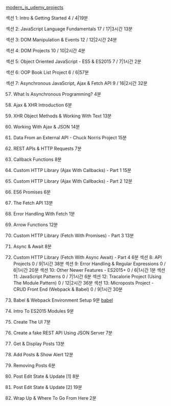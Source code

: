 [modern_js_udemy_projects](https://github.com/bradtraversy/modern_js_udemy_projects)


섹션 1: Intro & Getting Started
4 / 4|19분

섹션 2: JavaScript Language Fundamentals
17 / 17|3시간 13분

섹션 3: DOM Manipulation & Events
12 / 12|2시간 24분

섹션 4: DOM Projects
10 / 10|2시간 4분

섹션 5: Object Oriented JavaScript - ES5 & ES2015
7 / 7|1시간 2분

섹션 6: OOP Book List Project
6 / 6|57분

섹션 7: Asynchronous JavaScript, Ajax & Fetch API
9 / 16|2시간 32분

57. What Is Asynchronous Programming?
4분

58. Ajax & XHR Introduction
6분

59. XHR Object Methods & Working With Text
13분

60. Working With Ajax & JSON
14분

61. Data From an External API - Chuck Norris Project
15분

62. REST APIs & HTTP Requests
7분

63. Callback Functions
8분

64. Custom HTTP Library (Ajax With Callbacks) - Part 1
15분

65. Custom HTTP Library (Ajax With Callbacks) - Part 2
12분

66. ES6 Promises
6분

67. The Fetch API
13분

68. Error Handling With Fetch
1분

69. Arrow Functions
12분

70. Custom HTTP Library (Fetch With Promises) - Part 3
13분

71. Async & Await
8분

72. Custom HTTP Library (Fetch With Async Await) - Part 4
6분
섹션 8: API Projects
0 / 9|1시간 38분
섹션 9: Error Handling & Regular Expressions
0 / 6|1시간 20분
섹션 10: Other Newer Features - ES2015+
0 / 6|1시간 1분
섹션 11: JavaScript Patterns
0 / 7|1시간 6분
섹션 12: Tracalorie Project (Using The Module Pattern)
0 / 12|2시간 36분
섹션 13: Microposts Project - CRUD Front End (Webpack & Babel)
0 / 9|1시간 30분

113. Babel & Webpack Environment Setup
9분
[babel](https://github.com/bradtraversy/babel_webpack_starter)

114. Intro To ES2015 Modules
9분

115. Create The UI
7분

116. Create a fake REST API Using JSON Server
7분

117. Get & Display Posts
13분

118. Add Posts & Show Alert
12분

119. Removing Posts
6분

120. Post Edit State & Update [1]
8분

121. Post Edit State & Update [2]
19분

122. Wrap Up & Where To Go From Here
2분